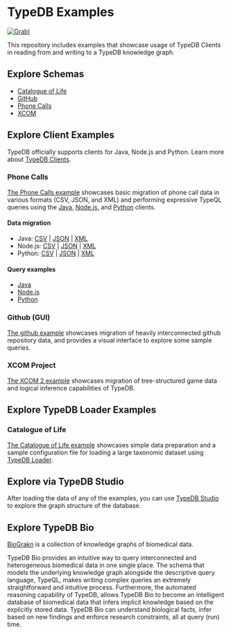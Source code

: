 # TypeDB Examples

[![Grabl](https://grabl.io/api/status/vaticle/typedb-examples/badge.svg)](https://grabl.io/vaticle/typedb-examples)

This repository includes examples that showcase usage of TypeDB Clients in reading from and writing to a TypeDB knowledge graph.

## Explore Schemas
- [Catalogue of Life](catalogue_of_life/schema.tql)
- [GitHub](github/schemas/github-schema.tql)
- [Phone Calls](phone_calls/schema.tql)
- [XCOM](xcom/schema.tql)

## Explore Client Examples

TypeDB officially supports clients for Java, Node.js and Python. Learn more about [TypeDB Clients](http://docs.vaticle.com/docs/client-api/overview).

### Phone Calls

[The Phone Calls example](phone_calls) showcases basic migration of phone call data in various formats (CSV, JSON, and XML)
and performing expressive TypeQL queries using the [Java,](phone_calls/java) [Node.js,](phone_calls/nodejs) and
[Python](phone_calls/python) clients.

#### Data migration
- Java: [CSV](phone_calls/java/CSVMigration.java) | [JSON](phone_calls/java/JSONMigration.java) | [XML](phone_calls/java/XMLMigration.java)
- Node.js: [CSV](phone_calls/nodejs/migrateCsv.js) | [JSON](phone_calls/nodejs/migrateJson.js) | [XML](phone_calls/nodejs/migrateXml.js)
- Python: [CSV](phone_calls/python/migrate_csv.py) | [JSON](phone_calls/python/migrate_json.py) | [XML](phone_calls/python/migrate_xml.py)

#### Query examples
- [Java](phone_calls/java/Queries.java)
- [Node.js](phone_calls/nodejs/queries.js)
- [Python](phone_calls/python/queries.py)

### Github (GUI)

[The github example](github) showcases migration of heavily interconnected github repository data, and provides a visual
interface to explore some sample queries.

### XCOM Project

[The XCOM 2 example](xcom) showcases migration of tree-structured game data and logical inference capabilities of TypeDB.

## Explore TypeDB Loader Examples

### Catalogue of Life

[The Catalogue of Life example](catalogue_of_life) showcases simple data preparation and a sample configuration file for
loading a large taxonomic dataset using [TypeDB Loader](https://github.com/typedb-osi/typedb-loader).

## Explore via TypeDB Studio

After loading the data of any of the examples, you can use [TypeDB Studio](https://github.com/vaticle/typedb-studio/releases) to explore
the graph structure of the database.

## Explore TypeDB Bio
[BioGrakn](https://github.com/vaticle/typedb-bio) is a collection of knowledge graphs of biomedical data.

TypeDB Bio provides an intuitive way to query interconnected and heterogeneous biomedical data in one single place. The schema that models the underlying knowledge graph alongside the descriptive query language, TypeQL, makes writing complex queries an extremely straightforward and intuitive process. Furthermore, the automated reasoning capability of TypeDB, allows TypeDB Bio to become an intelligent database of biomedical data that infers implicit knowledge based on the explicitly stored data. TypeDB Bio can understand biological facts, infer based on new findings and enforce research constraints, all at query (run) time.
